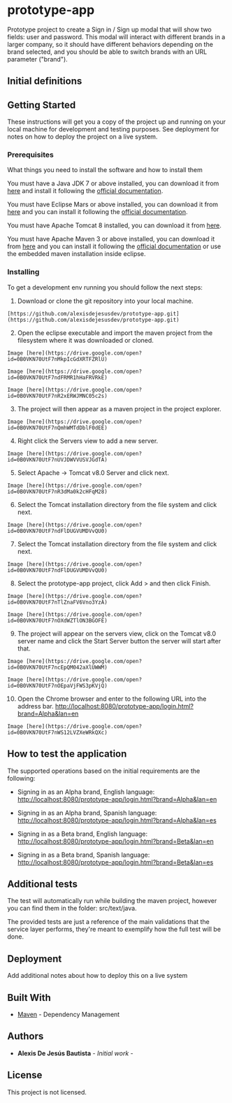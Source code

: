 # prototype-app

Prototype project to create a Sign in / Sign up modal that will show two fields: user and password. This modal will interact with different brands in a larger company, so it should have different behaviors depending on the brand selected, and you should be able to switch brands with an URL parameter ("brand").

## Initial definitions


## Getting Started

These instructions will get you a copy of the project up and running on your local machine for development and testing purposes. See deployment for notes on how to deploy the project on a live system.

### Prerequisites

What things you need to install the software and how to install them

You must have a Java JDK 7 or above installed, you can download it from [here](http://www.oracle.com/technetwork/java/javase/downloads/jdk8-downloads-2133151.html) and install it following the [official documentation](http://docs.oracle.com/javase/8/docs/technotes/guides/install/install_overview.html).

You must have Eclipse Mars or above installed, you can download it from [here](http://www.eclipse.org/downloads/) and you can install it following the [official documentation](https://wiki.eclipse.org/Eclipse/Installation#Eclipse_4.5_.28Mars.29).

You must have Apache Tomcat 8 installed, you can download it from [here](https://tomcat.apache.org/download-80.cgi).

You must have Apache Maven 3 or above installed, you can download it from [here](https://maven.apache.org/download.cgi) and you can install it following the [official documentation](https://maven.apache.org/install.html) or use the embedded maven installation inside eclipse.

### Installing

To get a development env running you should follow the next steps:

1. Download or clone the git repository into your local machine.
```
[https://github.com/alexisdejesusdev/prototype-app.git](https://github.com/alexisdejesusdev/prototype-app.git)
```

2. Open the eclipse executable and import the maven project from the filesystem where it was downloaded or cloned.
```
Image [here](https://drive.google.com/open?id=0B0VKN70UtF7nMkpIcGdXRTFZRlU)
```
```
Image [here](https://drive.google.com/open?id=0B0VKN70UtF7ndFRMR1hHaFRVRkE)
```
```
Image [here](https://drive.google.com/open?id=0B0VKN70UtF7nR2xERWJMNC05c2s)
```

3. The project will then appear as a maven project in the project explorer.
```
Image [here](https://drive.google.com/open?id=0B0VKN70UtF7nQmhWMTdDblF0dEE)
```

4. Right click the Servers view to add a new server.
```
Image [here](https://drive.google.com/open?id=0B0VKN70UtF7nUVJDWVVUSVJGdTA)
```

5. Select Apache -> Tomcat v8.0 Server and click next.
```
Image [here](https://drive.google.com/open?id=0B0VKN70UtF7nR3dMa0k2cHFqM28)
```

6. Select the Tomcat installation directory from the file system and click next.
```
Image [here](https://drive.google.com/open?id=0B0VKN70UtF7ndFlDUGVUMDVvQU0)
```

7. Select the Tomcat installation directory from the file system and click next.
```
Image [here](https://drive.google.com/open?id=0B0VKN70UtF7ndFlDUGVUMDVvQU0)
```

8. Select the prototype-app project, click Add > and then click Finish.
```
Image [here](https://drive.google.com/open?id=0B0VKN70UtF7nTlZnaFV6Vno3YzA)
```
```
Image [here](https://drive.google.com/open?id=0B0VKN70UtF7nOXdWZTlON3BGOFE)
```

9. The project will appear on the servers view, click on the Tomcat v8.0 server name and click the Start Server button the server will start after that.
```
Image [here](https://drive.google.com/open?id=0B0VKN70UtF7ncEpQM042aXlUWWM)
```
```
Image [here](https://drive.google.com/open?id=0B0VKN70UtF7nOEpaVjFWS3pKVjQ)
```

10. Open the Chrome browser and enter to the following URL into the address bar. [http://localhost:8080/prototype-app/login.html?brand=Alpha&lan=en](http://localhost:8080/prototype-app/login.html?brand=Alpha&lan=en)
```
Image [here](https://drive.google.com/open?id=0B0VKN70UtF7nWS12LVZXeWRkQXc)
```

## How to test the application
The supported operations based on the initial requirements are the following:

* Signing in as an Alpha brand, English language: [http://localhost:8080/prototype-app/login.html?brand=Alpha&lan=en](http://localhost:8080/prototype-app/login.html?brand=Alpha&lan=en)

* Signing in as an Alpha brand, Spanish language: [http://localhost:8080/prototype-app/login.html?brand=Alpha&lan=es](http://localhost:8080/prototype-app/login.html?brand=Alpha&lan=es)

* Signing in as a Beta brand, English language: [http://localhost:8080/prototype-app/login.html?brand=Beta&lan=en](http://localhost:8080/prototype-app/login.html?brand=Beta&lan=en)

* Signing in as a Beta brand, Spanish language: [http://localhost:8080/prototype-app/login.html?brand=Beta&lan=es](http://localhost:8080/prototype-app/login.html?brand=Beta&lan=es)


## Additional tests

The test will automatically run while building the maven project, however you can find them in the folder: src/text/java. 

The provided tests are just a reference of the main validations that the service layer performs, they're meant to exemplify how the full test will be done.  


## Deployment

Add additional notes about how to deploy this on a live system

## Built With

* [Maven](https://maven.apache.org/) - Dependency Management

## Authors

* **Alexis De Jesús Bautista** - *Initial work* -

## License

This project is not licensed.

